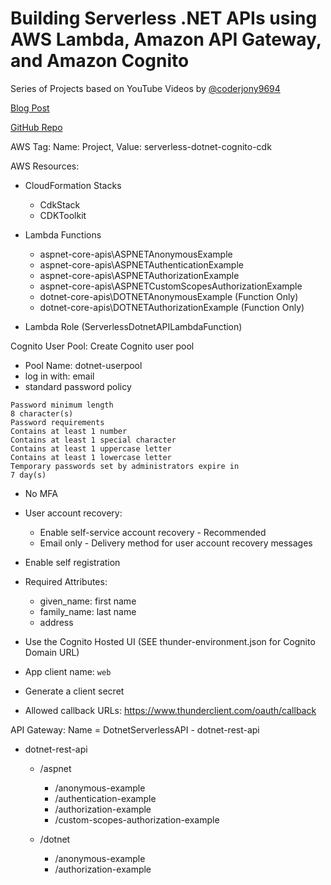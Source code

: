 # Building Serverless .NET APIs using AWS Lambda, Amazon API Gateway, and Amazon Cognito

Series of Projects based on YouTube Videos by [@coderjony9694](https://www.youtube.com/@coderjony9694/videos)

[Blog Post](https://resonant-cement-f3c.notion.site/Building-Serverless-NET-APIs-using-AWS-Lambda-Amazon-API-Gateway-and-Amazon-Cognito-08c86abd62824dd1a6928582349e7bf5)

[GitHub Repo](https://github.com/ankushjain358/serverless-dotnet-apis-with-amazon-cognito/tree/main)

AWS Tag: Name: Project, Value: serverless-dotnet-cognito-cdk

AWS Resources:

- CloudFormation Stacks

  - CdkStack
  - CDKToolkit

- Lambda Functions

  - aspnet-core-apis\ASPNETAnonymousExample
  - aspnet-core-apis\ASPNETAuthenticationExample
  - aspnet-core-apis\ASPNETAuthorizationExample
  - aspnet-core-apis\ASPNETCustomScopesAuthorizationExample
  - dotnet-core-apis\DOTNETAnonymousExample (Function Only)
  - dotnet-core-apis\DOTNETAuthorizationExample (Function Only)

- Lambda Role (ServerlessDotnetAPILambdaFunction)

Cognito User Pool: Create Cognito user pool

- Pool Name: dotnet-userpool
- log in with: email
- standard password policy

```text
Password minimum length
8 character(s)
Password requirements
Contains at least 1 number
Contains at least 1 special character
Contains at least 1 uppercase letter
Contains at least 1 lowercase letter
Temporary passwords set by administrators expire in
7 day(s)
```

- No MFA
- User account recovery:

  - Enable self-service account recovery - Recommended
  - Email only - Delivery method for user account recovery messages

- Enable self registration
- Required Attributes:

  - given_name: first name
  - family_name: last name
  - address

- Use the Cognito Hosted UI (SEE thunder-environment.json for Cognito Domain URL)
- App client name: `web`
- Generate a client secret
- Allowed callback URLs: https://www.thunderclient.com/oauth/callback

API Gateway: Name = DotnetServerlessAPI - dotnet-rest-api

- dotnet-rest-api

  - /aspnet

    - /anonymous-example
    - /authentication-example
    - /authorization-example
    - /custom-scopes-authorization-example

  - /dotnet

    - /anonymous-example
    - /authorization-example
